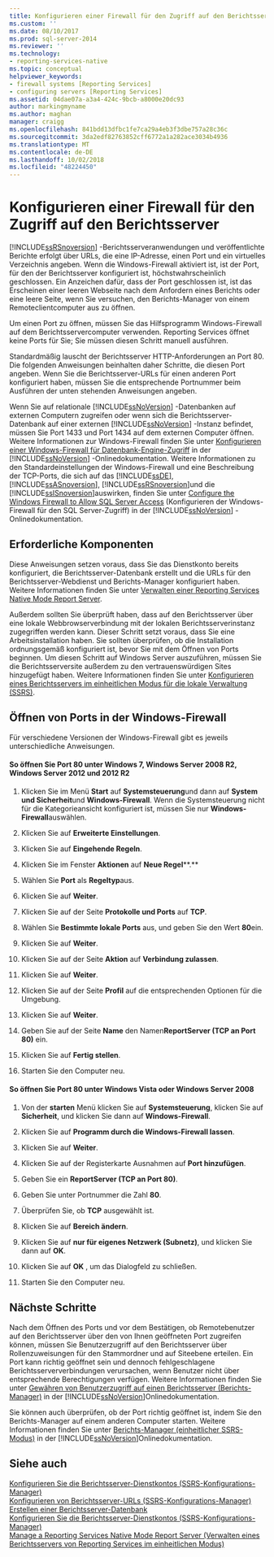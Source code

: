 ```yaml
---
title: Konfigurieren einer Firewall für den Zugriff auf den Berichtsserver | Microsoft-Dokumentation
ms.custom: ''
ms.date: 08/10/2017
ms.prod: sql-server-2014
ms.reviewer: ''
ms.technology:
- reporting-services-native
ms.topic: conceptual
helpviewer_keywords:
- firewall systems [Reporting Services]
- configuring servers [Reporting Services]
ms.assetid: 04dae07a-a3a4-424c-9bcb-a8000e20dc93
author: markingmyname
ms.author: maghan
manager: craigg
ms.openlocfilehash: 841bdd13dfbc1fe7ca29a4eb3f3dbe757a28c36c
ms.sourcegitcommit: 3da2edf82763852cff6772a1a282ace3034b4936
ms.translationtype: MT
ms.contentlocale: de-DE
ms.lasthandoff: 10/02/2018
ms.locfileid: "48224450"
---
```

# <a name="configure-a-firewall-for-report-server-access"></a>Konfigurieren einer Firewall für den Zugriff auf den Berichtsserver
  [!INCLUDE[ssRSnoversion](../../includes/ssrsnoversion-md.md)] -Berichtsserveranwendungen und veröffentlichte Berichte erfolgt über URLs, die eine IP-Adresse, einen Port und ein virtuelles Verzeichnis angeben. Wenn die Windows-Firewall aktiviert ist, ist der Port, für den der Berichtsserver konfiguriert ist, höchstwahrscheinlich geschlossen. Ein Anzeichen dafür, dass der Port geschlossen ist, ist das Erscheinen einer leeren Webseite nach dem Anfordern eines Berichts oder eine leere Seite, wenn Sie versuchen, den Berichts-Manager von einem Remoteclientcomputer aus zu öffnen.  
  
 Um einen Port zu öffnen, müssen Sie das Hilfsprogramm Windows-Firewall auf dem Berichtsservercomputer verwenden. Reporting Services öffnet keine Ports für Sie; Sie müssen diesen Schritt manuell ausführen.  
  
 Standardmäßig lauscht der Berichtsserver HTTP-Anforderungen an Port 80. Die folgenden Anweisungen beinhalten daher Schritte, die diesen Port angeben. Wenn Sie die Berichtsserver-URLs für einen anderen Port konfiguriert haben, müssen Sie die entsprechende Portnummer beim Ausführen der unten stehenden Anweisungen angeben.  
  
 Wenn Sie auf relationale [!INCLUDE[ssNoVersion](../../includes/ssnoversion-md.md)] -Datenbanken auf externen Computern zugreifen oder wenn sich die Berichtsserver-Datenbank auf einer externen [!INCLUDE[ssNoVersion](../../includes/ssnoversion-md.md)] -Instanz befindet, müssen Sie Port 1433 und Port 1434 auf dem externen Computer öffnen. Weitere Informationen zur Windows-Firewall finden Sie unter [Konfigurieren einer Windows-Firewall für Datenbank-Engine-Zugriff](../../database-engine/configure-windows/configure-a-windows-firewall-for-database-engine-access.md) in der [!INCLUDE[ssNoVersion](../../includes/ssnoversion-md.md)] -Onlinedokumentation. Weitere Informationen zu den Standardeinstellungen der Windows-Firewall und eine Beschreibung der TCP-Ports, die sich auf das [!INCLUDE[ssDE](../../includes/ssde-md.md)], [!INCLUDE[ssASnoversion](../../includes/ssasnoversion-md.md)], [!INCLUDE[ssRSnoversion](../../includes/ssrsnoversion-md.md)]und die [!INCLUDE[ssISnoversion](../../includes/ssisnoversion-md.md)]auswirken, finden Sie unter [Configure the Windows Firewall to Allow SQL Server Access](../../sql-server/install/configure-the-windows-firewall-to-allow-sql-server-access.md) (Konfigurieren der Windows-Firewall für den SQL Server-Zugriff) in der [!INCLUDE[ssNoVersion](../../includes/ssnoversion-md.md)] -Onlinedokumentation.  
  
## <a name="prerequisites"></a>Erforderliche Komponenten  
 Diese Anweisungen setzen voraus, dass Sie das Dienstkonto bereits konfiguriert, die Berichtsserver-Datenbank erstellt und die URLs für den Berichtsserver-Webdienst und Berichts-Manager konfiguriert haben. Weitere Informationen finden Sie unter [Verwalten einer Reporting Services Native Mode Report Server](manage-a-reporting-services-native-mode-report-server.md).  
  
 Außerdem sollten Sie überprüft haben, dass auf den Berichtsserver über eine lokale Webbrowserverbindung mit der lokalen Berichtsserverinstanz zugegriffen werden kann. Dieser Schritt setzt voraus, dass Sie eine Arbeitsinstallation haben. Sie sollten überprüfen, ob die Installation ordnungsgemäß konfiguriert ist, bevor Sie mit dem Öffnen von Ports beginnen. Um diesen Schritt auf Windows Server auszuführen, müssen Sie die Berichtsserversite außerdem zu den vertrauenswürdigen Sites hinzugefügt haben. Weitere Informationen finden Sie unter [Konfigurieren eines Berichtsservers im einheitlichen Modus für die lokale Verwaltung &#40;SSRS&#41;](configure-a-native-mode-report-server-for-local-administration-ssrs.md).  
  
## <a name="opening-ports-in-windows-firewall"></a>Öffnen von Ports in der Windows-Firewall  
 Für verschiedene Versionen der Windows-Firewall gibt es jeweils unterschiedliche Anweisungen.  
  
#### <a name="to-open-port-80-on-windows-7-windows-server-2008-r2-windows-server-2012-and-2012-r2"></a>So öffnen Sie Port 80 unter Windows 7, Windows Server 2008 R2, Windows Server 2012 und 2012 R2  
  
1.  Klicken Sie im Menü **Start** auf **Systemsteuerung**und dann auf **System und Sicherheit**und **Windows-Firewall**. Wenn die Systemsteuerung nicht für die Kategorieansicht konfiguriert ist, müssen Sie nur **Windows-Firewall**auswählen.  
  
2.  Klicken Sie auf **Erweiterte Einstellungen**.  
  
3.  Klicken Sie auf **Eingehende Regeln**.  
  
4.  Klicken Sie im Fenster **Aktionen** auf **Neue Regel****.**  
  
5.  Wählen Sie **Port** als **Regeltyp**aus.  
  
6.  Klicken Sie auf **Weiter**.  
  
7.  Klicken Sie auf der Seite **Protokolle und Ports** auf **TCP**.  
  
8.  Wählen Sie **Bestimmte lokale Ports** aus, und geben Sie den Wert **80**ein.  
  
9. Klicken Sie auf **Weiter**.  
  
10. Klicken Sie auf der Seite **Aktion** auf **Verbindung zulassen**.  
  
11. Klicken Sie auf **Weiter**.  
  
12. Klicken Sie auf der Seite **Profil** auf die entsprechenden Optionen für die Umgebung.  
  
13. Klicken Sie auf **Weiter**.  
  
14. Geben Sie auf der Seite **Name** den Namen**ReportServer (TCP an Port 80)** ein.  
  
15. Klicken Sie auf **Fertig stellen**.  
  
16. Starten Sie den Computer neu.  
  
#### <a name="to-open-port-80-on-windows-vista-or-windows-server-2008"></a>So öffnen Sie Port 80 unter Windows Vista oder Windows Server 2008  
  
1.  Von der **starten** Menü klicken Sie auf **Systemsteuerung**, klicken Sie auf **Sicherheit**, und klicken Sie dann auf **Windows-Firewall**.  
  
2.  Klicken Sie auf **Programm durch die Windows-Firewall lassen**.  
  
3.  Klicken Sie auf **Weiter**.  
  
4.  Klicken Sie auf der Registerkarte Ausnahmen auf **Port hinzufügen**.  
  
5.  Geben Sie ein **ReportServer (TCP an Port 80)**.  
  
6.  Geben Sie unter Portnummer die Zahl **80**.  
  
7.  Überprüfen Sie, ob **TCP** ausgewählt ist.  
  
8.  Klicken Sie auf **Bereich ändern**.  
  
9. Klicken Sie auf **nur für eigenes Netzwerk (Subnetz)**, und klicken Sie dann auf **OK**.  
  
10. Klicken Sie auf **OK** , um das Dialogfeld zu schließen.  
  
11. Starten Sie den Computer neu.  
  
## <a name="next-steps"></a>Nächste Schritte  
 Nach dem Öffnen des Ports und vor dem Bestätigen, ob Remotebenutzer auf den Berichtsserver über den von Ihnen geöffneten Port zugreifen können, müssen Sie Benutzerzugriff auf den Berichtsserver über Rollenzuweisungen für den Stammordner und auf Siteebene erteilen. Ein Port kann richtig geöffnet sein und dennoch fehlgeschlagene Berichtsserververbindungen verursachen, wenn Benutzer nicht über entsprechende Berechtigungen verfügen. Weitere Informationen finden Sie unter [Gewähren von Benutzerzugriff auf einen Berichtsserver (Berichts-Manager)](../security/grant-user-access-to-a-report-server.md) in der [!INCLUDE[ssNoVersion](../../includes/ssnoversion-md.md)]Onlinedokumentation.  
  
 Sie können auch überprüfen, ob der Port richtig geöffnet ist, indem Sie den Berichts-Manager auf einem anderen Computer starten. Weitere Informationen finden Sie unter [Berichts-Manager (einheitlicher SSRS-Modus)](../report-manager-ssrs-native-mode.md) in der [!INCLUDE[ssNoVersion](../../includes/ssnoversion-md.md)]Onlinedokumentation.  
  
## <a name="see-also"></a>Siehe auch  
 [Konfigurieren Sie die Berichtsserver-Dienstkontos &#40;SSRS-Konfigurations-Manager&#41;](../install-windows/configure-the-report-server-service-account-ssrs-configuration-manager.md)   
 [Konfigurieren von Berichtsserver-URLs &#40;SSRS-Konfigurations-Manager&#41;](../install-windows/configure-report-server-urls-ssrs-configuration-manager.md)   
 [Erstellen einer Berichtsserver-Datenbank](../../sql-server/install/create-a-report-server-database-ssrs-configuration-manager.md)   
 [Konfigurieren Sie die Berichtsserver-Dienstkontos &#40;SSRS-Konfigurations-Manager&#41;](../install-windows/configure-the-report-server-service-account-ssrs-configuration-manager.md)   
 [Manage a Reporting Services Native Mode Report Server (Verwalten eines Berichtsservers von Reporting Services im einheitlichen Modus)](manage-a-reporting-services-native-mode-report-server.md)  
  
  

